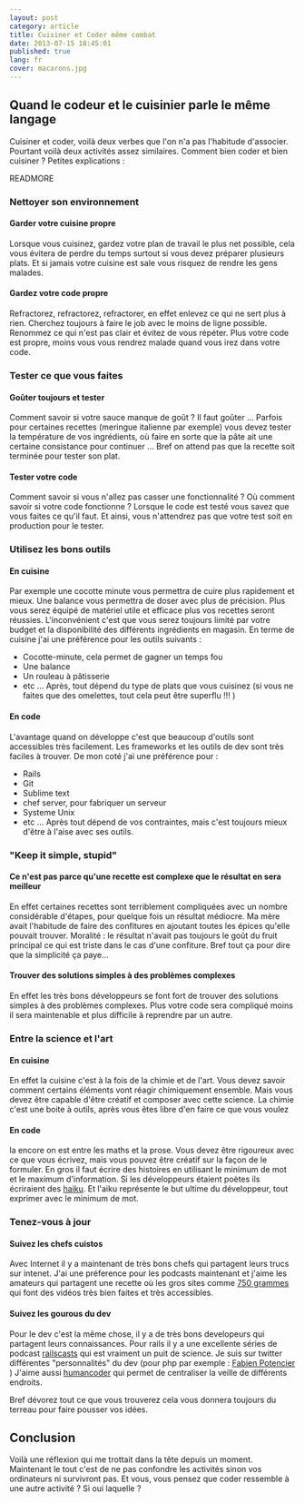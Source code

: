```yaml
---
layout: post
category: article
title: Cuisiner et Coder même combat
date: 2013-07-15 18:45:01
published: true
lang: fr
cover: macarons.jpg
---
```

## Quand le codeur et le cuisinier parle le même langage
Cuisiner et coder, voilà deux verbes que l'on n'a pas l'habitude d'associer. Pourtant voilà deux activités assez similaires. Comment bien coder et bien cuisiner ? Petites explications :

READMORE

### Nettoyer son environnement
#### Garder votre cuisine propre
Lorsque vous cuisinez, gardez votre plan de travail le plus net possible, cela vous évitera de perdre du temps surtout si vous devez préparer plusieurs plats. 
Et si jamais votre cuisine est sale vous risquez de rendre les gens malades.

#### Gardez votre code propre
Refractorez, refractorez, refractorer, en effet enlevez ce qui ne sert plus à rien.
Cherchez toujours à faire le job avec le moins de ligne possible. 
Renommez ce qui n'est pas clair et évitez de vous répéter. 
Plus votre code est propre, moins vous vous rendrez malade quand vous irez dans votre code.

### Tester ce que vous faites
#### Goûter toujours et tester
Comment savoir si votre sauce manque de goût ? Il faut goûter ...
Parfois pour certaines recettes (meringue italienne par exemple) vous devez tester la température de vos ingrédients, où faire en sorte que la pâte ait une certaine consistance pour continuer ...
Bref on attend pas que la recette soit terminée pour tester son plat. 

#### Tester votre code
Comment savoir si vous n'allez pas casser une fonctionnalité ?
Où comment savoir si votre code fonctionne ?
Lorsque le code est testé vous savez que vous faites ce qu'il faut.
Et ainsi, vous n'attendrez pas que votre test soit en production pour le tester.

### Utilisez les bons outils
#### En cuisine
Par exemple une cocotte minute vous permettra de cuire plus rapidement et mieux.
Une balance vous permettra de doser avec plus de précision. 
Plus vous serez équipé de matériel utile et efficace plus vos recettes seront réussies.
L'inconvénient c'est que vous serez toujours limité par votre budget et la  disponibilité des différents  ingrédients en magasin.
En terme de cuisine j'ai une préférence pour les outils suivants :
- Cocotte-minute, cela permet de gagner un temps fou
- Une balance
- Un rouleau à pâtisserie 
- etc ...
Après, tout dépend du type de plats que vous cuisinez (si vous ne faites que des omelettes, tout cela peut être superflu !!! )

#### En code
L'avantage quand on développe c'est que beaucoup d'outils sont accessibles très facilement.
Les frameworks et les outils de dev sont très faciles à trouver. 
De mon coté j'ai une préférence pour :
- Rails
- Git
- Sublime text
- chef server, pour fabriquer un serveur
- Systeme Unix 
- etc ...
Après tout dépend de vos contraintes, mais c'est toujours mieux d'être à l'aise avec ses outils.

### "Keep it simple, stupid"
#### Ce n'est pas parce qu'une recette est complexe que le résultat en sera meilleur
En effet certaines recettes sont terriblement compliquées avec un nombre considérable d'étapes, pour quelque fois un résultat médiocre. Ma mère avait l'habitude de faire des confitures en ajoutant toutes les épices qu'elle pouvait trouver. Moralité : le résultat n'avait pas toujours le goût du fruit principal ce qui est triste dans le cas d'une confiture. 
Bref tout ça pour dire que la simplicité ça paye...

#### Trouver des solutions simples à des problèmes complexes
En effet les très bons développeurs se font fort de trouver des solutions simples à des problèmes complexes.
Plus votre code sera compliqué moins il sera maintenable et plus difficile à reprendre par un autre.

### Entre la science et l'art
#### En cuisine
En effet la cuisine c'est à la fois de la chimie et de l'art. 
Vous devez savoir comment certains éléments vont réagir chimiquement ensemble.
Mais vous devez être capable d'être créatif et composer avec cette science. 
La chimie c'est une boite à outils, après vous êtes libre d'en faire ce que vous voulez
#### En code
la encore on est entre les maths et la prose. 
Vous devez être rigoureux avec ce que vous écrivez, mais vous pouvez être créatif sur la façon de le formuler.
En gros il faut écrire des histoires en utilisant le minimum de mot et le maximum d'information.
Si les développeurs étaient poètes ils écriraient des [haiku](https://fr.wikipedia.org/wiki/Ha%C3%AFku).
Et l'aiku représente le but ultime du développeur, tout exprimer avec le minimum de mot.

### Tenez-vous à jour
####	Suivez les chefs cuistos
Avec Internet il y a maintenant de très bons chefs qui partagent leurs trucs sur intenet. 
J'ai une préference pour les podcasts maintenant et j'aime les amateurs qui partagent une recette où les gros 
sites comme [750 grammes](http://www.youtube.com/user/750Grammes) qui font des vidéos très bien faites et très accessibles. 
#### Suivez les gourous du dev
Pour le dev c'est la même chose, il y a de très bons developeurs qui partagent leurs connaissances.
Pour rails il y a une excellente séries de podcast [railscasts](http://railscasts.com/) qui est vraiment un puit de science. 
Je suis sur twitter différentes "personnalités" du dev (pour php par exemple : [Fabien Potencier](https://twitter.com/fabpot) )
J'aime aussi [humancoder](http://news.humancoders.com/) qui permet de centraliser la veille de différents endroits. 

Bref dévorez tout ce que vous trouverez cela vous donnera toujours du terreau pour faire pousser vos idées.


## Conclusion
Voilà une réflexion qui me trottait dans la tête depuis un moment. 
Maintenant le tout c'est de ne pas confondre les activités sinon vos ordinateurs ni survivront pas. 
Et vous, vous pensez que coder ressemble à une autre activité ? Si oui laquelle ?


